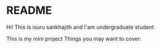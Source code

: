 # README

Hi! This is isuru sankhajith and I'am undergraduate student 

This is my mini project 
Things you may want to cover:



